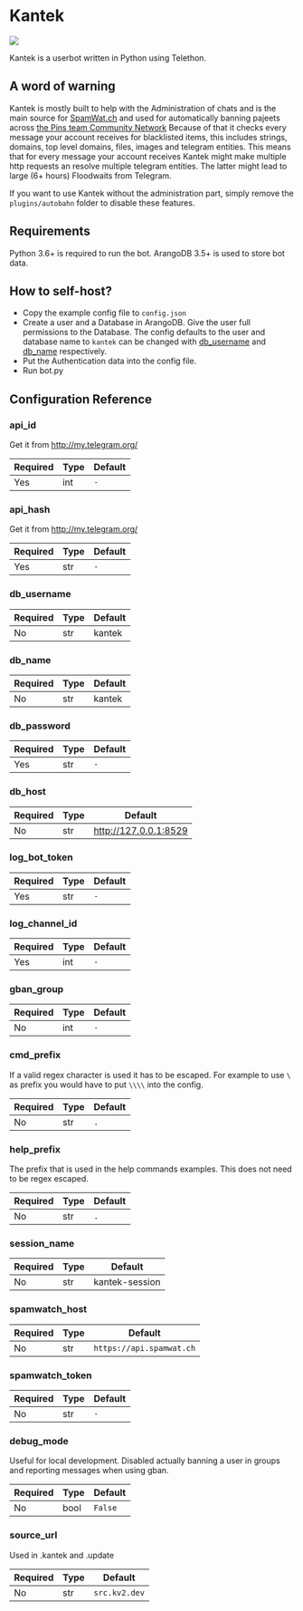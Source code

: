 # Kantek

![](https://i.sitischu.com/kantek_main_smol_256.png)


Kantek is a userbot written in Python using Telethon.

## A word of warning

Kantek is mostly built to help with the Administration of chats and is the main source for [SpamWat.ch](https://spamwat.ch) and used for automatically banning pajeets across [the Pins team Community Network][network-faq]
Because of that it checks every message your account receives for blacklisted items, this includes strings, domains, top level domains, files, images and telegram entities. This means that for every message your account receives Kantek might make multiple http requests an resolve multiple telegram entities. The latter might lead to large (6+ hours) Floodwaits from Telegram.

[network-faq]: https://en.handbooksbythepins.gq/community-hub/faq/community-network/telegram

If you want to use Kantek without the administration part, simply remove the `plugins/autobahn` folder to disable these features.

## Requirements

Python 3.6+ is required to run the bot.
ArangoDB 3.5+ is used to store bot data.

## How to self-host?

- Copy the example config file to `config.json`
- Create a user and a Database in ArangoDB. Give the user full permissions to the Database. The config defaults to the user and database name to `kantek` can be changed with [db_username](#db_username) and [db_name](#db_name) respectively. 
- Put the Authentication data into the config file.
- Run bot.py

## Configuration Reference

### api_id

Get it from http://my.telegram.org/

| Required | Type | Default   |
| -------- | ---- | --------- |
| Yes      | int  | `-`       |

### api_hash

Get it from http://my.telegram.org/

| Required | Type | Default   |
| -------- | ---- | --------- |
| Yes      | str  | `-`       |

### db_username

| Required | Type | Default |
| -------- | ---- | ------- |
| No       | str  | kantek  |  

### db_name

| Required | Type | Default |
| -------- | ---- | ------- |
| No       | str  | kantek  |

### db_password

| Required | Type | Default   |
| -------- | ---- | --------- |
| Yes      | str  | `-`       |

### db_host

| Required | Type | Default                |
| -------- | ---- | ---------------------- |
| No       | str  | http://127.0.0.1:8529  |

### log_bot_token

| Required | Type | Default   |
| -------- | ---- | --------- |
| Yes      | str  | `-`       |

### log_channel_id

| Required | Type | Default   |
| -------- | ---- | --------- |
| Yes      | int  | `-`       |

### gban_group

| Required | Type | Default   |
| -------- | ---- | --------- |
| No       | int  | `-`       |

### cmd_prefix

If a valid regex character is used it has to be escaped. 
For example to use `\` as prefix you would have to put `\\\\` into the config.  

| Required | Type | Default |
| -------- | ---- | ------- |
| No       | str  | `.`     |

### help_prefix

The prefix that is used in the help commands examples. This does not need to be regex escaped.

| Required | Type | Default |
| -------- | ---- | ------- |
| No       | str  | `.`     |

### session_name

| Required | Type | Default            |
| -------- | ---- | ------------------ |
| No       | str  | kantek-session     |

### spamwatch_host

| Required | Type | Default                  |
| -------- | ---- | ------------------------ |
| No       | str  | `https://api.spamwat.ch` |

### spamwatch_token

| Required | Type | Default   |
| -------- | ---- | --------- |
| No       | str  | `-`       |

### debug_mode

Useful for local development. Disabled actually banning a user in groups and reporting messages when using gban.

| Required | Type  | Default |
| -------- | ----- | ------- |
| No       | bool  | `False` |

### source_url

Used in .kantek and .update

| Required | Type | Default       |
| -------- | ---- | ------------- |
| No       | str  | `src.kv2.dev` |
